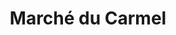 ---
title: "Marché du Carmel"
url: /notre-dame-du-mont-carmel/marche-du-carmel/
shop: convenience
---